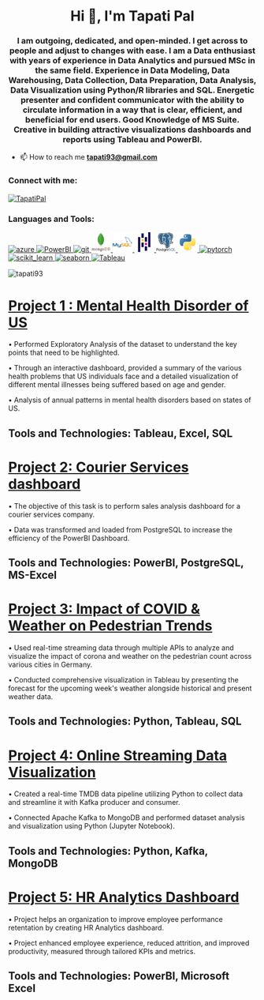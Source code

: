 <h1 align="center">Hi 👋, I'm Tapati Pal</h1>
<h3 align="center">I am outgoing, dedicated, and open-minded. I get across to people and adjust to changes with ease. I am a Data enthusiast with years of experience in Data Analytics and pursued MSc in the same field. Experience in Data Modeling, Data Warehousing, Data Collection, Data Preparation, Data Analysis, Data Visualization using Python/R libraries and SQL. Energetic presenter and confident communicator with the ability to circulate information in a way that is clear, efficient, and beneficial for end users. Good Knowledge of MS Suite. Creative in building attractive visualizations dashboards and reports using Tableau and PowerBI.</h3>


- 📫 How to reach me **tapati93@gmail.com**

<h3 align="left">Connect with me:</h3>
<p align="left">
<a href="https://www.linkedin.com/in/tapati-pal-727a691b9/" target="blank"><img align="center" src="https://raw.githubusercontent.com/rahuldkjain/github-profile-readme-generator/master/src/images/icons/Social/linked-in-alt.svg" alt="TapatiPal" height="30" width="40" /></a>
</p>

<h3 align="left">Languages and Tools:</h3>
<p align="left"> <a href="https://azure.microsoft.com/en-in/" target="_blank" rel="noreferrer"> <img src="https://www.vectorlogo.zone/logos/microsoft_azure/microsoft_azure-icon.svg" alt="azure" width="40" height="40"/> </a> <a href="https://powerbi.microsoft.com" target="_blank" rel="noreferrer"> <img src="https://www.vectorlogo.zone/logos/microsoft_powerbi/microsoft_powerbi-ar21.svg" alt="PowerBI" width="40" height="40"/> </a> <a href="https://git-scm.com/" target="_blank" rel="noreferrer"> <img src="https://www.vectorlogo.zone/logos/git-scm/git-scm-icon.svg" alt="git" width="40" height="40"/> </a> <a href="https://www.mongodb.com/" target="_blank" rel="noreferrer"> <img src="https://raw.githubusercontent.com/devicons/devicon/master/icons/mongodb/mongodb-original-wordmark.svg" alt="mongodb" width="40" height="40"/> </a> <a href="https://www.mysql.com/" target="_blank" rel="noreferrer"> <img src="https://raw.githubusercontent.com/devicons/devicon/master/icons/mysql/mysql-original-wordmark.svg" alt="mysql" width="40" height="40"/> </a> <a href="https://pandas.pydata.org/" target="_blank" rel="noreferrer"> <img src="https://raw.githubusercontent.com/devicons/devicon/2ae2a900d2f041da66e950e4d48052658d850630/icons/pandas/pandas-original.svg" alt="pandas" width="40" height="40"/> </a> <a href="https://www.postgresql.org" target="_blank" rel="noreferrer"> <img src="https://raw.githubusercontent.com/devicons/devicon/master/icons/postgresql/postgresql-original-wordmark.svg" alt="postgresql" width="40" height="40"/> </a> <a href="https://www.python.org" target="_blank" rel="noreferrer"> <img src="https://raw.githubusercontent.com/devicons/devicon/master/icons/python/python-original.svg" alt="python" width="40" height="40"/> </a> <a href="https://pytorch.org/" target="_blank" rel="noreferrer"> <img src="https://www.vectorlogo.zone/logos/pytorch/pytorch-icon.svg" alt="pytorch" width="40" height="40"/> </a> <a href="https://scikit-learn.org/" target="_blank" rel="noreferrer"> <img src="https://upload.wikimedia.org/wikipedia/commons/0/05/Scikit_learn_logo_small.svg" alt="scikit_learn" width="40" height="40"/> </a> <a href="https://seaborn.pydata.org/" target="_blank" rel="noreferrer"> <img src="https://seaborn.pydata.org/_images/logo-mark-lightbg.svg" alt="seaborn" width="40" height="40"/> </a> <a href="https://www.tableau.com" target="_blank" rel="noreferrer"> <img src="https://github.com/gilbarbara/logos/blob/main/logos/tableau.svg" alt="Tableau" width="40" height="40"/> </a> </p>

<p><img align="center" src="https://github-readme-stats.vercel.app/api/top-langs?username=tapati93&show_icons=true&locale=en&layout=compact" alt="tapati93" /></p>



# [Project 1 : Mental Health Disorder of US](https://github.com/tapati93/Mental-Health-Disorder-of-US) 
•	Performed Exploratory Analysis of the dataset to understand the key points that need to be highlighted.

•	Through an interactive dashboard, provided a summary of the various health problems that US individuals face and a detailed visualization of different mental illnesses being suffered based on age and gender.

•	Analysis of annual patterns in mental health disorders based on states of US.

## Tools and Technologies: Tableau, Excel, SQL


# [Project 2: Courier Services dashboard](https://github.com/tapati93/RR-Courier-Services)
• The objective of this task is to perform sales analysis dashboard for a courier services company.

• Data was transformed and loaded from PostgreSQL to increase the efficiency of the PowerBI Dashboard.

## Tools and Technologies: PowerBI, PostgreSQL, MS-Excel


# [Project 3: Impact of COVID & Weather on Pedestrian Trends](https://github.com/tapati93/Pedestrian-Count-in-Germany-Based-on-Covid-and-Weather) 
•	Used real-time streaming data through multiple APIs to analyze and visualize the impact of corona and weather on the pedestrian count across various cities in Germany.

•	Conducted comprehensive visualization in Tableau by presenting the forecast for the upcoming week's weather alongside historical and present weather data.

## Tools and Technologies: Python, Tableau, SQL


# [Project 4: Online Streaming Data Visualization](https://github.com/tapati93/Online-Streaming-Data-Visualization)
•	Created a real-time TMDB data pipeline utilizing Python to collect data and streamline it with Kafka producer and consumer.

•	Connected Apache Kafka to MongoDB and performed dataset analysis and visualization using Python (Jupyter Notebook).

## Tools and Technologies: Python, Kafka, MongoDB


# [Project 5: HR Analytics Dashboard](https://github.com/tapati93/HRAnalytics-Dashboard)
• Project helps an organization to improve employee performance retentation by creating HR Analytics dashboard.

• Project enhanced employee experience, reduced attrition, and improved productivity, measured through tailored KPIs and metrics.

## Tools and Technologies: PowerBI, Microsoft Excel 
